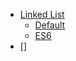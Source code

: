- [Linked List](./linked-list/)
  - [Default](./linked-list/default-linked.js)
  - [ES6](./linked-list/es6-linked.js)
- []